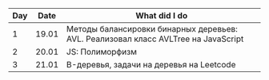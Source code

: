| Day   | Date                                                                                  | What did I do |
| --- | ----- | ------------------------------------------------------------------------------------- |
| 1      | 19.01      | Методы балансировки бинарных деревьев: AVL. Реализовал класс AVLTree на JavaScript |
| 2      |    20.01   |              JS: Полиморфизм            |
|    3   |21.01       |          B-деревья, задачи на деревья на Leetcode                             |
